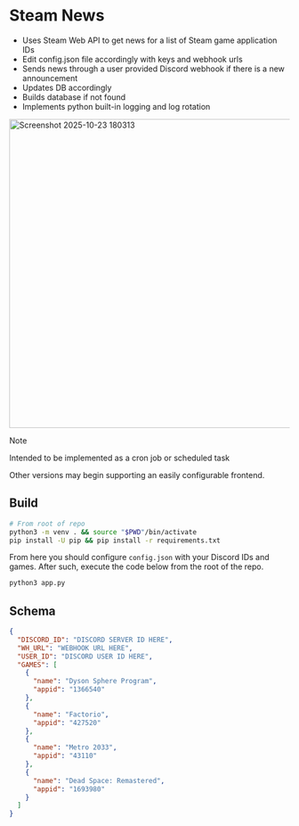 # Steam News

- Uses Steam Web API to get news for a list of Steam game application IDs
- Edit config.json file accordingly with keys and webhook urls
- Sends news through a user provided Discord webhook if there is a new announcement
- Updates DB accordingly
- Builds database if not found
- Implements python built-in logging and log rotation

<img width="519" height="554" alt="Screenshot 2025-10-23 180313" src="https://github.com/user-attachments/assets/9682486e-643e-4235-b7e6-061b51fb8339" />

> [!NOTE]
> Intended to be implemented as a cron job or scheduled task

Other versions may begin supporting an easily configurable frontend.

## Build

```bash
# From root of repo
python3 -m venv . && source "$PWD"/bin/activate
pip install -U pip && pip install -r requirements.txt
```
From here you should configure `config.json` with your Discord IDs and games. After such,
execute the code below from the root of the repo.

```bash
python3 app.py
```
Schema
--------

```json
{
  "DISCORD_ID": "DISCORD SERVER ID HERE",
  "WH_URL": "WEBHOOK URL HERE",
  "USER_ID": "DISCORD USER ID HERE",
  "GAMES": [
    {
      "name": "Dyson Sphere Program",
      "appid": "1366540"
    },
    {
      "name": "Factorio",
      "appid": "427520"
    },
    {
      "name": "Metro 2033",
      "appid": "43110"
    },
    {
      "name": "Dead Space: Remastered",
      "appid": "1693980"
    }
  ]
}
```
